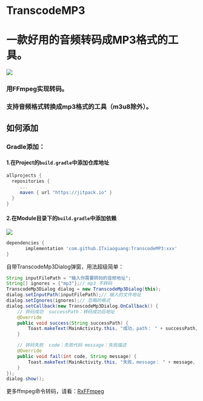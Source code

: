 # TranscodeMP3
# 一款好用的音频转码成MP3格式的工具。
[![](https://www.jitpack.io/v/ITxiaoguang/TranscodeMP3.svg)](https://www.jitpack.io/#ITxiaoguang/TranscodeMP3)

### 用FFmpeg实现转码。

### 支持音频格式转换成mp3格式的工具（m3u8除外）。

## 如何添加
### Gradle添加：
#### 1.在Project的`build.gradle`中添加仓库地址

``` gradle
allprojects {
  repositories {
     ...
     maven { url "https://jitpack.io" }
  }
}
```

#### 2.在Module目录下的`build.gradle`中添加依赖


[![](https://www.jitpack.io/v/ITxiaoguang/TranscodeMP3.svg)](https://www.jitpack.io/#ITxiaoguang/TranscodeMP3)

``` gradle
dependencies {
       implementation 'com.github.ITxiaoguang:TranscodeMP3:xxx'
}
```

自带TranscodeMp3Dialog弹窗，用法超级简单：

```java
String inputFilePath = "输入你需要转码的音频地址";
String[] ignores = {"mp3"};// mp3 不转码
TranscodeMp3Dialog dialog = new TranscodeMp3Dialog(this);
dialog.setInputPath(inputFilePath);// 输入的文件地址
dialog.setIgnores(ignores);// 忽略的格式
dialog.setCallback(new TranscodeMp3Dialog.OnCallback() {
    // 转码成功  successPath：转码成功后地址
    @Override
    public void success(String successPath) {
        Toast.makeText(MainActivity.this, "成功，path： " + successPath, Toast.LENGTH_SHORT).show();
    }

    // 转码失败  code：失败代码 message：失败描述
    @Override
    public void fail(int code, String message) {
        Toast.makeText(MainActivity.this, "失败，message： " + message, Toast.LENGTH_SHORT).show();
    }
});
dialog.show();
```


更多ffmpeg命令转码，请看：[RxFFmpeg](https://github.com/microshow/RxFFmpeg)

